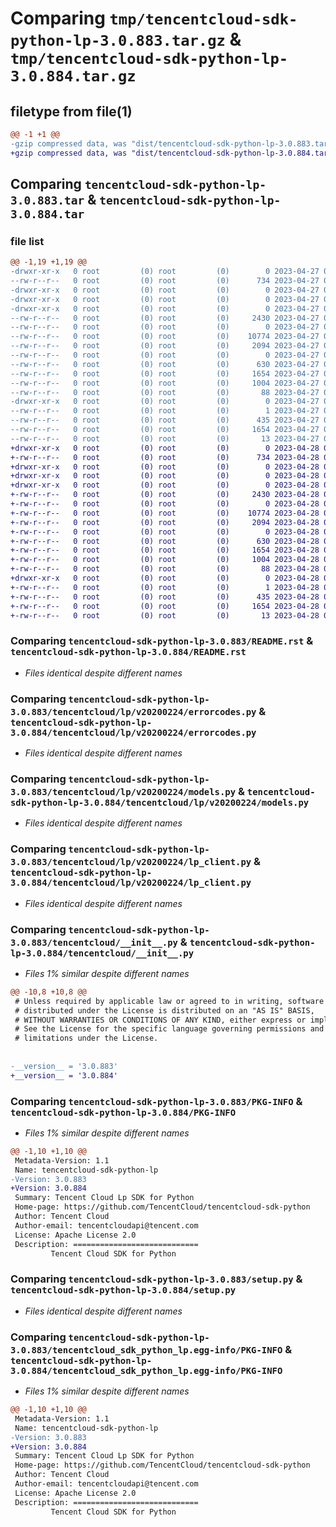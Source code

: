 # Comparing `tmp/tencentcloud-sdk-python-lp-3.0.883.tar.gz` & `tmp/tencentcloud-sdk-python-lp-3.0.884.tar.gz`

## filetype from file(1)

```diff
@@ -1 +1 @@
-gzip compressed data, was "dist/tencentcloud-sdk-python-lp-3.0.883.tar", last modified: Thu Apr 27 00:36:48 2023, max compression
+gzip compressed data, was "dist/tencentcloud-sdk-python-lp-3.0.884.tar", last modified: Fri Apr 28 02:27:11 2023, max compression
```

## Comparing `tencentcloud-sdk-python-lp-3.0.883.tar` & `tencentcloud-sdk-python-lp-3.0.884.tar`

### file list

```diff
@@ -1,19 +1,19 @@
-drwxr-xr-x   0 root         (0) root         (0)        0 2023-04-27 00:36:48.000000 tencentcloud-sdk-python-lp-3.0.883/
--rw-r--r--   0 root         (0) root         (0)      734 2023-04-27 00:36:48.000000 tencentcloud-sdk-python-lp-3.0.883/README.rst
-drwxr-xr-x   0 root         (0) root         (0)        0 2023-04-27 00:36:48.000000 tencentcloud-sdk-python-lp-3.0.883/tencentcloud/
-drwxr-xr-x   0 root         (0) root         (0)        0 2023-04-27 00:36:48.000000 tencentcloud-sdk-python-lp-3.0.883/tencentcloud/lp/
-drwxr-xr-x   0 root         (0) root         (0)        0 2023-04-27 00:36:48.000000 tencentcloud-sdk-python-lp-3.0.883/tencentcloud/lp/v20200224/
--rw-r--r--   0 root         (0) root         (0)     2430 2023-04-27 00:36:48.000000 tencentcloud-sdk-python-lp-3.0.883/tencentcloud/lp/v20200224/errorcodes.py
--rw-r--r--   0 root         (0) root         (0)        0 2023-04-27 00:36:48.000000 tencentcloud-sdk-python-lp-3.0.883/tencentcloud/lp/v20200224/__init__.py
--rw-r--r--   0 root         (0) root         (0)    10774 2023-04-27 00:36:48.000000 tencentcloud-sdk-python-lp-3.0.883/tencentcloud/lp/v20200224/models.py
--rw-r--r--   0 root         (0) root         (0)     2094 2023-04-27 00:36:48.000000 tencentcloud-sdk-python-lp-3.0.883/tencentcloud/lp/v20200224/lp_client.py
--rw-r--r--   0 root         (0) root         (0)        0 2023-04-27 00:36:48.000000 tencentcloud-sdk-python-lp-3.0.883/tencentcloud/lp/__init__.py
--rw-r--r--   0 root         (0) root         (0)      630 2023-04-27 00:36:48.000000 tencentcloud-sdk-python-lp-3.0.883/tencentcloud/__init__.py
--rw-r--r--   0 root         (0) root         (0)     1654 2023-04-27 00:36:48.000000 tencentcloud-sdk-python-lp-3.0.883/PKG-INFO
--rw-r--r--   0 root         (0) root         (0)     1004 2023-04-27 00:36:48.000000 tencentcloud-sdk-python-lp-3.0.883/setup.py
--rw-r--r--   0 root         (0) root         (0)       88 2023-04-27 00:36:48.000000 tencentcloud-sdk-python-lp-3.0.883/setup.cfg
-drwxr-xr-x   0 root         (0) root         (0)        0 2023-04-27 00:36:48.000000 tencentcloud-sdk-python-lp-3.0.883/tencentcloud_sdk_python_lp.egg-info/
--rw-r--r--   0 root         (0) root         (0)        1 2023-04-27 00:36:48.000000 tencentcloud-sdk-python-lp-3.0.883/tencentcloud_sdk_python_lp.egg-info/dependency_links.txt
--rw-r--r--   0 root         (0) root         (0)      435 2023-04-27 00:36:48.000000 tencentcloud-sdk-python-lp-3.0.883/tencentcloud_sdk_python_lp.egg-info/SOURCES.txt
--rw-r--r--   0 root         (0) root         (0)     1654 2023-04-27 00:36:48.000000 tencentcloud-sdk-python-lp-3.0.883/tencentcloud_sdk_python_lp.egg-info/PKG-INFO
--rw-r--r--   0 root         (0) root         (0)       13 2023-04-27 00:36:48.000000 tencentcloud-sdk-python-lp-3.0.883/tencentcloud_sdk_python_lp.egg-info/top_level.txt
+drwxr-xr-x   0 root         (0) root         (0)        0 2023-04-28 02:27:11.000000 tencentcloud-sdk-python-lp-3.0.884/
+-rw-r--r--   0 root         (0) root         (0)      734 2023-04-28 02:27:11.000000 tencentcloud-sdk-python-lp-3.0.884/README.rst
+drwxr-xr-x   0 root         (0) root         (0)        0 2023-04-28 02:27:11.000000 tencentcloud-sdk-python-lp-3.0.884/tencentcloud/
+drwxr-xr-x   0 root         (0) root         (0)        0 2023-04-28 02:27:11.000000 tencentcloud-sdk-python-lp-3.0.884/tencentcloud/lp/
+drwxr-xr-x   0 root         (0) root         (0)        0 2023-04-28 02:27:11.000000 tencentcloud-sdk-python-lp-3.0.884/tencentcloud/lp/v20200224/
+-rw-r--r--   0 root         (0) root         (0)     2430 2023-04-28 02:27:11.000000 tencentcloud-sdk-python-lp-3.0.884/tencentcloud/lp/v20200224/errorcodes.py
+-rw-r--r--   0 root         (0) root         (0)        0 2023-04-28 02:27:11.000000 tencentcloud-sdk-python-lp-3.0.884/tencentcloud/lp/v20200224/__init__.py
+-rw-r--r--   0 root         (0) root         (0)    10774 2023-04-28 02:27:11.000000 tencentcloud-sdk-python-lp-3.0.884/tencentcloud/lp/v20200224/models.py
+-rw-r--r--   0 root         (0) root         (0)     2094 2023-04-28 02:27:11.000000 tencentcloud-sdk-python-lp-3.0.884/tencentcloud/lp/v20200224/lp_client.py
+-rw-r--r--   0 root         (0) root         (0)        0 2023-04-28 02:27:11.000000 tencentcloud-sdk-python-lp-3.0.884/tencentcloud/lp/__init__.py
+-rw-r--r--   0 root         (0) root         (0)      630 2023-04-28 02:27:11.000000 tencentcloud-sdk-python-lp-3.0.884/tencentcloud/__init__.py
+-rw-r--r--   0 root         (0) root         (0)     1654 2023-04-28 02:27:11.000000 tencentcloud-sdk-python-lp-3.0.884/PKG-INFO
+-rw-r--r--   0 root         (0) root         (0)     1004 2023-04-28 02:27:11.000000 tencentcloud-sdk-python-lp-3.0.884/setup.py
+-rw-r--r--   0 root         (0) root         (0)       88 2023-04-28 02:27:11.000000 tencentcloud-sdk-python-lp-3.0.884/setup.cfg
+drwxr-xr-x   0 root         (0) root         (0)        0 2023-04-28 02:27:11.000000 tencentcloud-sdk-python-lp-3.0.884/tencentcloud_sdk_python_lp.egg-info/
+-rw-r--r--   0 root         (0) root         (0)        1 2023-04-28 02:27:11.000000 tencentcloud-sdk-python-lp-3.0.884/tencentcloud_sdk_python_lp.egg-info/dependency_links.txt
+-rw-r--r--   0 root         (0) root         (0)      435 2023-04-28 02:27:11.000000 tencentcloud-sdk-python-lp-3.0.884/tencentcloud_sdk_python_lp.egg-info/SOURCES.txt
+-rw-r--r--   0 root         (0) root         (0)     1654 2023-04-28 02:27:11.000000 tencentcloud-sdk-python-lp-3.0.884/tencentcloud_sdk_python_lp.egg-info/PKG-INFO
+-rw-r--r--   0 root         (0) root         (0)       13 2023-04-28 02:27:11.000000 tencentcloud-sdk-python-lp-3.0.884/tencentcloud_sdk_python_lp.egg-info/top_level.txt
```

### Comparing `tencentcloud-sdk-python-lp-3.0.883/README.rst` & `tencentcloud-sdk-python-lp-3.0.884/README.rst`

 * *Files identical despite different names*

### Comparing `tencentcloud-sdk-python-lp-3.0.883/tencentcloud/lp/v20200224/errorcodes.py` & `tencentcloud-sdk-python-lp-3.0.884/tencentcloud/lp/v20200224/errorcodes.py`

 * *Files identical despite different names*

### Comparing `tencentcloud-sdk-python-lp-3.0.883/tencentcloud/lp/v20200224/models.py` & `tencentcloud-sdk-python-lp-3.0.884/tencentcloud/lp/v20200224/models.py`

 * *Files identical despite different names*

### Comparing `tencentcloud-sdk-python-lp-3.0.883/tencentcloud/lp/v20200224/lp_client.py` & `tencentcloud-sdk-python-lp-3.0.884/tencentcloud/lp/v20200224/lp_client.py`

 * *Files identical despite different names*

### Comparing `tencentcloud-sdk-python-lp-3.0.883/tencentcloud/__init__.py` & `tencentcloud-sdk-python-lp-3.0.884/tencentcloud/__init__.py`

 * *Files 1% similar despite different names*

```diff
@@ -10,8 +10,8 @@
 # Unless required by applicable law or agreed to in writing, software
 # distributed under the License is distributed on an "AS IS" BASIS,
 # WITHOUT WARRANTIES OR CONDITIONS OF ANY KIND, either express or implied.
 # See the License for the specific language governing permissions and
 # limitations under the License.
 
 
-__version__ = '3.0.883'
+__version__ = '3.0.884'
```

### Comparing `tencentcloud-sdk-python-lp-3.0.883/PKG-INFO` & `tencentcloud-sdk-python-lp-3.0.884/PKG-INFO`

 * *Files 1% similar despite different names*

```diff
@@ -1,10 +1,10 @@
 Metadata-Version: 1.1
 Name: tencentcloud-sdk-python-lp
-Version: 3.0.883
+Version: 3.0.884
 Summary: Tencent Cloud Lp SDK for Python
 Home-page: https://github.com/TencentCloud/tencentcloud-sdk-python
 Author: Tencent Cloud
 Author-email: tencentcloudapi@tencent.com
 License: Apache License 2.0
 Description: ============================
         Tencent Cloud SDK for Python
```

### Comparing `tencentcloud-sdk-python-lp-3.0.883/setup.py` & `tencentcloud-sdk-python-lp-3.0.884/setup.py`

 * *Files identical despite different names*

### Comparing `tencentcloud-sdk-python-lp-3.0.883/tencentcloud_sdk_python_lp.egg-info/PKG-INFO` & `tencentcloud-sdk-python-lp-3.0.884/tencentcloud_sdk_python_lp.egg-info/PKG-INFO`

 * *Files 1% similar despite different names*

```diff
@@ -1,10 +1,10 @@
 Metadata-Version: 1.1
 Name: tencentcloud-sdk-python-lp
-Version: 3.0.883
+Version: 3.0.884
 Summary: Tencent Cloud Lp SDK for Python
 Home-page: https://github.com/TencentCloud/tencentcloud-sdk-python
 Author: Tencent Cloud
 Author-email: tencentcloudapi@tencent.com
 License: Apache License 2.0
 Description: ============================
         Tencent Cloud SDK for Python
```

